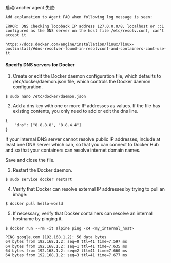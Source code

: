 
启动rancher agent 失败:
```
Add explanation to Agent FAQ when following log message is seen:

ERROR: DNS Checking loopback IP address 127.0.0.0/8, localhost or ::1 configured as the DNS server on the host file /etc/resolv.conf, can't accept it

https://docs.docker.com/engine/installation/linux/linux-postinstall/#dns-resolver-found-in-resolvconf-and-containers-cant-use-it
```
#### Specify DNS servers for Docker

1. Create or edit the Docker daemon configuration file, which defaults to /etc/docker/daemon.json file, which controls the Docker daemon configuration.
```
$ sudo nano /etc/docker/daemon.json
``` 
2. Add a dns key with one or more IP addresses as values. If the file has existing contents, you only need to add or edit the dns line.
```
{
	"dns": ["8.8.8.8", "8.8.4.4"]
}
```
If your internal DNS server cannot resolve public IP addresses, include at least one DNS server which can, so that you can connect to Docker Hub and so that your containers can resolve internet domain names.

Save and close the file.

3. Restart the Docker daemon.
```
$ sudo service docker restart
```

4. Verify that Docker can resolve external IP addresses by trying to pull an image:
``` 
$ docker pull hello-world
```
5. If necessary, verify that Docker containers can resolve an internal hostname by pinging it.
```
$ docker run --rm -it alpine ping -c4 <my_internal_host>

PING google.com (192.168.1.2): 56 data bytes
64 bytes from 192.168.1.2: seq=0 ttl=41 time=7.597 ms
64 bytes from 192.168.1.2: seq=1 ttl=41 time=7.635 ms
64 bytes from 192.168.1.2: seq=2 ttl=41 time=7.660 ms
64 bytes from 192.168.1.2: seq=3 ttl=41 time=7.677 ms
```
